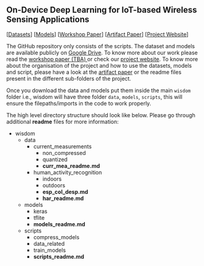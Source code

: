 ## On-Device Deep Learning for IoT-based Wireless Sensing Applications

[<a href='https://drive.google.com/drive/u/2/folders/1QzZPx9LiYrjlb1CArLRRkUAeOjM13ahV'>Datasets</a>] [<a href='https://drive.google.com/drive/u/2/folders/1Tzo6rNLU8OlriODip4Zmgpos7e0sL9c9'>Models</a>] [<a href='./papers/workshop_wisdom.pdf'>Workshop Paper</a>] [<a href='./papers/artifact_wisdom.pdf'>Artifact Paper</a>] [<a href='http://cse.iitm.ac.in/~sense/wisdom'>Project Website</a>]

The GitHub repository only consists of the scripts. 
The dataset and models are available publicly on <a href='https://drive.google.com/drive/u/2/folders/13Crp-owAzkjZVH85AhisW9Yfi78wsoMf'>Google Drive</a>.
To know more about our work please read the <a href=''>workshop paper (TBA) </a> or check our <a href='http://cse.iitm.ac.in/~sense/wisdom'>project website</a>. 
To know more about the organisation of the project and how to use the datasets, models and script, please have a look at the <a href='./papers/artifact_wisdom.pdf'>artifact paper</a> or the readme files present in the different sub-folders of the project.

Once you download the data and models put them inside the main `wisdom` folder i.e., wisdom will have three folder `data`, `models`, `scripts`, this will ensure the filepaths/imports in the code to work properly.

The high level directory structure should look like below. 
Please go through additional **readme** files for more information:

* wisdom
  * data
    * current_measurements
      * non_compressed
      * quantized
      * **curr_mea_readme.md**
    * human_activity_recognition
      * indoors
      * outdoors
      * **esp_col_desp.md**
      * **har_readme.md**
  * models
    * keras
    * tflite
    * **models_readme.md**
  * scripts
    * compress_models
    * data_related
    * train_models
    * **scripts_readme.md**
